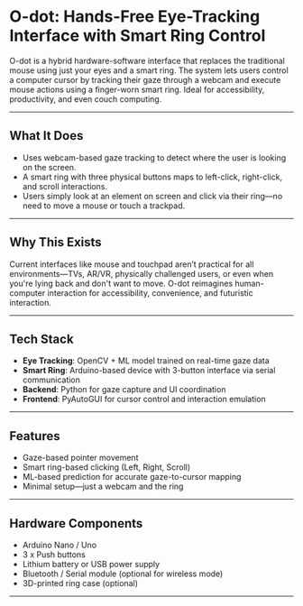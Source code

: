 # O-dot: Hands-Free Eye-Tracking Interface with Smart Ring Control

O-dot is a hybrid hardware-software interface that replaces the traditional mouse using just your eyes and a smart ring. The system lets users control a computer cursor by tracking their gaze through a webcam and execute mouse actions using a finger-worn smart ring. Ideal for accessibility, productivity, and even couch computing.

---

## What It Does

- Uses webcam-based gaze tracking to detect where the user is looking on the screen.
- A smart ring with three physical buttons maps to left-click, right-click, and scroll interactions.
- Users simply look at an element on screen and click via their ring—no need to move a mouse or touch a trackpad.

---

## Why This Exists

Current interfaces like mouse and touchpad aren’t practical for all environments—TVs, AR/VR, physically challenged users, or even when you're lying back and don't want to move. O-dot reimagines human-computer interaction for accessibility, convenience, and futuristic interaction.

---

## Tech Stack

- **Eye Tracking**: OpenCV + ML model trained on real-time gaze data
- **Smart Ring**: Arduino-based device with 3-button interface via serial communication
- **Backend**: Python for gaze capture and UI coordination
- **Frontend**: PyAutoGUI for cursor control and interaction emulation

---

## Features

- Gaze-based pointer movement
- Smart ring-based clicking (Left, Right, Scroll)
- ML-based prediction for accurate gaze-to-cursor mapping
- Minimal setup—just a webcam and the ring

---

## Hardware Components

- Arduino Nano / Uno
- 3 x Push buttons
- Lithium battery or USB power supply
- Bluetooth / Serial module (optional for wireless mode)
- 3D-printed ring case (optional)

---
